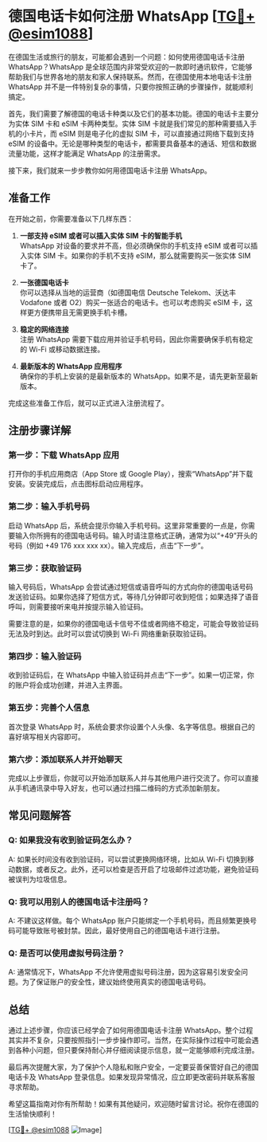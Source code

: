 # 德国电话卡如何注册 WhatsApp [[TG💪+ @esim1088](https://t.me/s/esim1088)]

在德国生活或旅行的朋友，可能都会遇到一个问题：如何使用德国电话卡注册 WhatsApp？WhatsApp 是全球范围内非常受欢迎的一款即时通讯软件，它能够帮助我们与世界各地的朋友和家人保持联系。然而，在德国使用本地电话卡注册 WhatsApp 并不是一件特别复杂的事情，只要你按照正确的步骤操作，就能顺利搞定。

首先，我们需要了解德国的电话卡种类以及它们的基本功能。德国的电话卡主要分为实体 SIM 卡和 eSIM 卡两种类型。实体 SIM 卡就是我们常见的那种需要插入手机的小卡片，而 eSIM 则是电子化的虚拟 SIM 卡，可以直接通过网络下载到支持 eSIM 的设备中。无论是哪种类型的电话卡，都需要具备基本的通话、短信和数据流量功能，这样才能满足 WhatsApp 的注册需求。

接下来，我们就来一步步教你如何用德国电话卡注册 WhatsApp。

## 准备工作

在开始之前，你需要准备以下几样东西：

1. **一部支持 eSIM 或者可以插入实体 SIM 卡的智能手机**  
   WhatsApp 对设备的要求并不高，但必须确保你的手机支持 eSIM 或者可以插入实体 SIM 卡。如果你的手机不支持 eSIM，那么就需要购买一张实体 SIM 卡了。

2. **一张德国电话卡**  
   你可以选择从当地的运营商（如德国电信 Deutsche Telekom、沃达丰 Vodafone 或者 O2）购买一张适合的电话卡。也可以考虑购买 eSIM 卡，这样更方便携带且无需更换手机卡槽。

3. **稳定的网络连接**  
   注册 WhatsApp 需要下载应用并验证手机号码，因此你需要确保手机有稳定的 Wi-Fi 或移动数据连接。

4. **最新版本的 WhatsApp 应用程序**  
   确保你的手机上安装的是最新版本的 WhatsApp。如果不是，请先更新至最新版本。

完成这些准备工作后，就可以正式进入注册流程了。

## 注册步骤详解

### 第一步：下载 WhatsApp 应用

打开你的手机应用商店（App Store 或 Google Play），搜索“WhatsApp”并下载安装。安装完成后，点击图标启动应用程序。

### 第二步：输入手机号码

启动 WhatsApp 后，系统会提示你输入手机号码。这里非常重要的一点是，你需要输入你所拥有的德国电话号码。输入时请注意格式正确，通常为以“+49”开头的号码（例如 +49 176 xxx xxx xx）。输入完成后，点击“下一步”。

### 第三步：获取验证码

输入号码后，WhatsApp 会尝试通过短信或语音呼叫的方式向你的德国电话号码发送验证码。如果你选择了短信方式，等待几分钟即可收到短信；如果选择了语音呼叫，则需要接听来电并按提示输入验证码。

需要注意的是，如果你的德国电话卡信号不佳或者网络不稳定，可能会导致验证码无法及时到达。此时可以尝试切换到 Wi-Fi 网络重新获取验证码。

### 第四步：输入验证码

收到验证码后，在 WhatsApp 中输入验证码并点击“下一步”。如果一切正常，你的账户将会成功创建，并进入主界面。

### 第五步：完善个人信息

首次登录 WhatsApp 时，系统会要求你设置个人头像、名字等信息。根据自己的喜好填写相关内容即可。

### 第六步：添加联系人并开始聊天

完成以上步骤后，你就可以开始添加联系人并与其他用户进行交流了。你可以直接从手机通讯录中导入好友，也可以通过扫描二维码的方式添加新朋友。

## 常见问题解答

### Q: 如果我没有收到验证码怎么办？

A: 如果长时间没有收到验证码，可以尝试更换网络环境，比如从 Wi-Fi 切换到移动数据，或者反之。此外，还可以检查是否开启了垃圾邮件过滤功能，避免验证码被误判为垃圾信息。

### Q: 我可以用别人的德国电话卡注册吗？

A: 不建议这样做。每个 WhatsApp 账户只能绑定一个手机号码，而且频繁更换号码可能导致账号被封禁。因此，最好使用自己的德国电话卡进行注册。

### Q: 是否可以使用虚拟号码注册？

A: 通常情况下，WhatsApp 不允许使用虚拟号码注册，因为这容易引发安全问题。为了保证账户的安全性，建议始终使用真实的德国电话号码。

## 总结

通过上述步骤，你应该已经学会了如何用德国电话卡注册 WhatsApp。整个过程其实并不复杂，只要按照指引一步步操作即可。当然，在实际操作过程中可能会遇到各种小问题，但只要保持耐心并仔细阅读提示信息，就一定能够顺利完成注册。

最后再次提醒大家，为了保护个人隐私和账户安全，一定要妥善保管好自己的德国电话卡及 WhatsApp 登录信息。如果发现异常情况，应立即更改密码并联系客服寻求帮助。

希望这篇指南对你有所帮助！如果有其他疑问，欢迎随时留言讨论。祝你在德国的生活愉快顺利！

[[TG💪+ @esim1088](https://t.me/s/esim1088) ![Image](https://i.postimg.cc/4NQfJmqS/Snipaste-2025-05-13-00-14-12.png)]